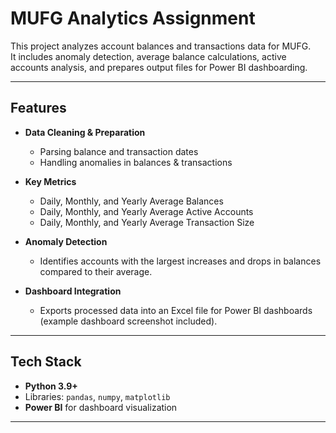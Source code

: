 # MUFG Analytics Assignment

This project analyzes account balances and transactions data for MUFG.  
It includes anomaly detection, average balance calculations, active accounts analysis, and prepares output files for Power BI dashboarding.

---

## Features
- **Data Cleaning & Preparation**
  - Parsing balance and transaction dates
  - Handling anomalies in balances & transactions

- **Key Metrics**
  - Daily, Monthly, and Yearly Average Balances
  - Daily, Monthly, and Yearly Average Active Accounts
  - Daily, Monthly, and Yearly Average Transaction Size

- **Anomaly Detection**
  - Identifies accounts with the largest increases and drops in balances compared to their average.

- **Dashboard Integration**
  - Exports processed data into an Excel file for Power BI dashboards (example dashboard screenshot included).

---

## Tech Stack
- **Python 3.9+**
- Libraries: `pandas`, `numpy`, `matplotlib`
- **Power BI** for dashboard visualization

---
